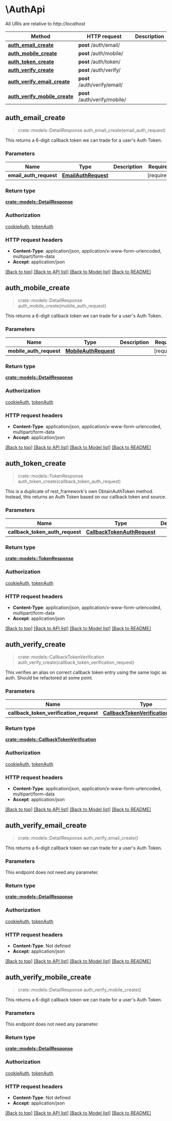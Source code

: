 # \AuthApi

All URIs are relative to *http://localhost*

Method | HTTP request | Description
------------- | ------------- | -------------
[**auth_email_create**](AuthApi.md#auth_email_create) | **post** /auth/email/ | 
[**auth_mobile_create**](AuthApi.md#auth_mobile_create) | **post** /auth/mobile/ | 
[**auth_token_create**](AuthApi.md#auth_token_create) | **post** /auth/token/ | 
[**auth_verify_create**](AuthApi.md#auth_verify_create) | **post** /auth/verify/ | 
[**auth_verify_email_create**](AuthApi.md#auth_verify_email_create) | **post** /auth/verify/email/ | 
[**auth_verify_mobile_create**](AuthApi.md#auth_verify_mobile_create) | **post** /auth/verify/mobile/ | 



## auth_email_create

> crate::models::DetailResponse auth_email_create(email_auth_request)


This returns a 6-digit callback token we can trade for a user's Auth Token.

### Parameters


Name | Type | Description  | Required | Notes
------------- | ------------- | ------------- | ------------- | -------------
**email_auth_request** | [**EmailAuthRequest**](EmailAuthRequest.md) |  | [required] |

### Return type

[**crate::models::DetailResponse**](DetailResponse.md)

### Authorization

[cookieAuth](../README.md#cookieAuth), [tokenAuth](../README.md#tokenAuth)

### HTTP request headers

- **Content-Type**: application/json, application/x-www-form-urlencoded, multipart/form-data
- **Accept**: application/json

[[Back to top]](#) [[Back to API list]](../README.md#documentation-for-api-endpoints) [[Back to Model list]](../README.md#documentation-for-models) [[Back to README]](../README.md)


## auth_mobile_create

> crate::models::DetailResponse auth_mobile_create(mobile_auth_request)


This returns a 6-digit callback token we can trade for a user's Auth Token.

### Parameters


Name | Type | Description  | Required | Notes
------------- | ------------- | ------------- | ------------- | -------------
**mobile_auth_request** | [**MobileAuthRequest**](MobileAuthRequest.md) |  | [required] |

### Return type

[**crate::models::DetailResponse**](DetailResponse.md)

### Authorization

[cookieAuth](../README.md#cookieAuth), [tokenAuth](../README.md#tokenAuth)

### HTTP request headers

- **Content-Type**: application/json, application/x-www-form-urlencoded, multipart/form-data
- **Accept**: application/json

[[Back to top]](#) [[Back to API list]](../README.md#documentation-for-api-endpoints) [[Back to Model list]](../README.md#documentation-for-models) [[Back to README]](../README.md)


## auth_token_create

> crate::models::TokenResponse auth_token_create(callback_token_auth_request)


This is a duplicate of rest_framework's own ObtainAuthToken method. Instead, this returns an Auth Token based on our callback token and source.

### Parameters


Name | Type | Description  | Required | Notes
------------- | ------------- | ------------- | ------------- | -------------
**callback_token_auth_request** | [**CallbackTokenAuthRequest**](CallbackTokenAuthRequest.md) |  | [required] |

### Return type

[**crate::models::TokenResponse**](TokenResponse.md)

### Authorization

[cookieAuth](../README.md#cookieAuth), [tokenAuth](../README.md#tokenAuth)

### HTTP request headers

- **Content-Type**: application/json, application/x-www-form-urlencoded, multipart/form-data
- **Accept**: application/json

[[Back to top]](#) [[Back to API list]](../README.md#documentation-for-api-endpoints) [[Back to Model list]](../README.md#documentation-for-models) [[Back to README]](../README.md)


## auth_verify_create

> crate::models::CallbackTokenVerification auth_verify_create(callback_token_verification_request)


This verifies an alias on correct callback token entry using the same logic as auth. Should be refactored at some point.

### Parameters


Name | Type | Description  | Required | Notes
------------- | ------------- | ------------- | ------------- | -------------
**callback_token_verification_request** | [**CallbackTokenVerificationRequest**](CallbackTokenVerificationRequest.md) |  | [required] |

### Return type

[**crate::models::CallbackTokenVerification**](CallbackTokenVerification.md)

### Authorization

[cookieAuth](../README.md#cookieAuth), [tokenAuth](../README.md#tokenAuth)

### HTTP request headers

- **Content-Type**: application/json, application/x-www-form-urlencoded, multipart/form-data
- **Accept**: application/json

[[Back to top]](#) [[Back to API list]](../README.md#documentation-for-api-endpoints) [[Back to Model list]](../README.md#documentation-for-models) [[Back to README]](../README.md)


## auth_verify_email_create

> crate::models::DetailResponse auth_verify_email_create()


This returns a 6-digit callback token we can trade for a user's Auth Token.

### Parameters

This endpoint does not need any parameter.

### Return type

[**crate::models::DetailResponse**](DetailResponse.md)

### Authorization

[cookieAuth](../README.md#cookieAuth), [tokenAuth](../README.md#tokenAuth)

### HTTP request headers

- **Content-Type**: Not defined
- **Accept**: application/json

[[Back to top]](#) [[Back to API list]](../README.md#documentation-for-api-endpoints) [[Back to Model list]](../README.md#documentation-for-models) [[Back to README]](../README.md)


## auth_verify_mobile_create

> crate::models::DetailResponse auth_verify_mobile_create()


This returns a 6-digit callback token we can trade for a user's Auth Token.

### Parameters

This endpoint does not need any parameter.

### Return type

[**crate::models::DetailResponse**](DetailResponse.md)

### Authorization

[cookieAuth](../README.md#cookieAuth), [tokenAuth](../README.md#tokenAuth)

### HTTP request headers

- **Content-Type**: Not defined
- **Accept**: application/json

[[Back to top]](#) [[Back to API list]](../README.md#documentation-for-api-endpoints) [[Back to Model list]](../README.md#documentation-for-models) [[Back to README]](../README.md)

